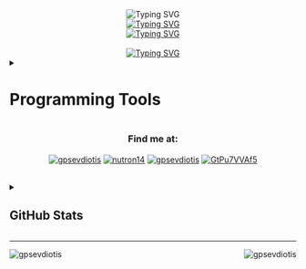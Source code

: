 <div align="center"
<a href=""><img src="https://readme-typing-svg.demolab.com?font=Fira+Code&duration=1000&pause=1000&color=A1A1A1&center=true&multiline=true&repeat=false&width=435&lines=George+Psevdiotis" alt="Typing SVG" /></a>
   <br>
<a href=""><img src="https://readme-typing-svg.demolab.com?font=Fira+Code&duration=2000&pause=1000&center=true&multiline=true&repeat=false&width=435&lines=MSc+Data+Science+;and+Analytics+Student" alt="Typing SVG" /></a>
<br>
<a href=""><img src="https://readme-typing-svg.demolab.com?font=Fira+Code&duration=3000&center=true&multiline=true&repeat=false&width=435&lines=BSc+Computer+Science;with+First+Class+Honours" alt="Typing SVG" /></a>
   <br><br>
<a href=""><img src="https://readme-typing-svg.demolab.com?font=Fira+Code&duration=4000&color=D63A4A&center=true&multiline=true&repeat=false&width=435&lines=%40+Cardiff+University" alt="Typing SVG" /></a>
   <br>
</div>

<details>
  <summary><h1>Programming Tools</h1></summary>
<table align="center">
   <tr align="center">
      <th>Programming Languages:</th>
      <td>
         <img src="https://raw.githubusercontent.com/devicons/devicon/master/icons/python/python-original.svg" alt="python" width="40" height="40"/>
         <img src="https://raw.githubusercontent.com/devicons/devicon/master/icons/java/java-original.svg" alt="java" width="40" height="40"/>
      </td>
   </tr>
   <tr align="center">
      <th>Front-end Development:</th>
      <td align="center">
         <img src="https://raw.githubusercontent.com/devicons/devicon/master/icons/html5/html5-original-wordmark.svg" alt="html5" width="40" height="40"/>
         <img src="https://raw.githubusercontent.com/devicons/devicon/master/icons/css3/css3-original-wordmark.svg" alt="css3" width="40" height="40"/>
         <img src="https://raw.githubusercontent.com/devicons/devicon/master/icons/bootstrap/bootstrap-plain-wordmark.svg" alt="bootstrap" width="40" height="40"/>
      </td>
   </tr>
   <tr>
      <th>Databases:</th>
      <td align="center">
         <img src="https://raw.githubusercontent.com/devicons/devicon/master/icons/mysql/mysql-original-wordmark.svg" alt="mysql" width="40" height="40"/>
         <img src="https://www.vectorlogo.zone/logos/sqlite/sqlite-icon.svg" alt="sqlite" width="40" height="40"/>
         <img src="https://raw.githubusercontent.com/devicons/devicon/master/icons/oracle/oracle-original.svg" alt="oracle" width="40" height="40"/>
         <img src="https://raw.githubusercontent.com/devicons/devicon/master/icons/mongodb/mongodb-original-wordmark.svg" alt="mongodb" width="40" height="40"/>
         <img src="https://www.vectorlogo.zone/logos/firebase/firebase-icon.svg" alt="firebase" width="40" height="40"/>
      </td>
   </tr>
   <tr>
      <th>Web-Frameworks:</th>
      <td align="center">
         <img src="https://www.vectorlogo.zone/logos/pocoo_flask/pocoo_flask-icon.svg" alt="flask" width="40" height="40"/>
         <img src="https://cdn.worldvectorlogo.com/logos/django.svg" alt="django" width="40" height="40"/>
      </td>
   </tr>
   <tr>
      <th>AI / ML:</th>
      <td align="center">
         <img src="https://raw.githubusercontent.com/devicons/devicon/2ae2a900d2f041da66e950e4d48052658d850630/icons/pandas/pandas-original.svg" alt="pandas" width="40" height="40"/>
         <img src="https://www.vectorlogo.zone/logos/tensorflow/tensorflow-icon.svg" alt="tensorflow" width="40" height="40"/>
         <img src="https://upload.wikimedia.org/wikipedia/commons/0/05/Scikit_learn_logo_small.svg" alt="scikit_learn" width="40" height="40"/>
         <img src="https://seaborn.pydata.org/_images/logo-mark-lightbg.svg" alt="seaborn" width="40" height="40"/> 
         <img src="https://www.vectorlogo.zone/logos/opencv/opencv-icon.svg" alt="opencv" width="40" height="40"/>
      </td>
   </tr>
   <tr>
      <th>Other Software:</th>
      <td align="center">
         <img src="https://www.vectorlogo.zone/logos/figma/figma-icon.svg" alt="figma" width="40" height="40"/> 
         <img src="https://www.vectorlogo.zone/logos/getpostman/getpostman-icon.svg" alt="postman" width="40" height="40"/> 
         <img src="https://upload.wikimedia.org/wikipedia/commons/2/21/Matlab_Logo.png" alt="matlab" width="40" height="40"/> 
         <img src="https://www.vectorlogo.zone/logos/git-scm/git-scm-icon.svg" alt="git" width="40" height="40"/>
      </td>
   </tr>
   <tr>
      <th>I want to learn...</th>
      <td align="center">
         <img src="https://raw.githubusercontent.com/devicons/devicon/master/icons/android/android-original-wordmark.svg" alt="android" width="40" height="40"/>
         <img src="https://angular.io/assets/images/logos/angular/angular.svg" alt="angular" width="40" height="40"/> 
         <img src="https://www.vectorlogo.zone/logos/flutterio/flutterio-icon.svg" alt="flutter" width="40" height="40"/> 
         <img src="https://www.vectorlogo.zone/logos/kotlinlang/kotlinlang-icon.svg" alt="kotlin" width="40" height="40"/> 
         <img src="https://raw.githubusercontent.com/devicons/devicon/master/icons/nodejs/nodejs-original-wordmark.svg" alt="nodejs" width="40" height="40"/>
         <img src="https://raw.githubusercontent.com/devicons/devicon/master/icons/react/react-original-wordmark.svg" alt="react" width="40" height="40"/>
      </td>
   </tr>
</table>
   </details>

<h3 align="center">Find me at:</h3>
<p align="center">	
<a href="https://fb.com/gpsevdiotis" target="blank"><img align="center" src="https://raw.githubusercontent.com/rahuldkjain/github-profile-readme-generator/master/src/images/icons/Social/facebook.svg" alt="gpsevdiotis" height="30" width="40" /></a>
<a href="https://instagram.com/nutron14" target="blank"><img align="center" src="https://raw.githubusercontent.com/rahuldkjain/github-profile-readme-generator/master/src/images/icons/Social/instagram.svg" alt="nutron14" height="30" width="40" /></a>
<a href="https://linkedin.com/in/gpsevdiotis" target="blank"><img align="center" src="https://raw.githubusercontent.com/rahuldkjain/github-profile-readme-generator/master/src/images/icons/Social/linked-in-alt.svg" alt="gpsevdiotis" height="30" width="40" /></a>
<a href="https://discord.com/users/648603775811977216" target="blank"><img align="center" src="https://raw.githubusercontent.com/rahuldkjain/github-profile-readme-generator/master/src/images/icons/Social/discord.svg" alt="GtPu7VVAf5" height="30" width="40" /></a>
</p>
<br>

<details>
  <summary><h2>GitHub Stats</h2></summary>
<p align="center">
  <a href="https://github.com/gpsevdiotis">
    <img src="http://github-profile-summary-cards.vercel.app/api/cards/profile-details?username=gpsevdiotis&theme=transparent" />
  </a>
  <a href="https://github.com/gpsevdiotis">
    <img src="http://github-profile-summary-cards.vercel.app/api/cards/stats?username=gpsevdiotis&theme=transparent" />
  </a>
  <a href="https://github.com/gpsevdiotis">
    <img src="https://github-readme-streak-stats.herokuapp.com?user=gpsevdiotis&theme=transparent&hide_border=true&date_format=j%20M%5B%20Y%5D" /> 
  </a>
</p>
</details>
<hr>
<p><a href="https://ko-fi.com/gpsevdiotis"> <img align="left" src="https://cdn.ko-fi.com/cdn/kofi3.png?v=3" height="48" width="200" alt="gpsevdiotis" /></a></p>
<p align="right"> <img src="https://komarev.com/ghpvc/?username=gpsevdiotis&label=Profile%20views%20Counter&color=blue&style=for-the-badge" alt="gpsevdiotis" height="30" width="200"/> </p>




<!--
<h2>Programming Languages:</h2>
<a href="https://www.python.org" target="_blank" rel="noreferrer"> <img src="https://raw.githubusercontent.com/devicons/devicon/master/icons/python/python-original.svg" alt="python" width="40" height="40"/> </a>
<a href="https://www.java.com" target="_blank" rel="noreferrer"> <img src="https://raw.githubusercontent.com/devicons/devicon/master/icons/java/java-original.svg" alt="java" width="40" height="40"/> </a>
<br><br>
<h2>Front-end Development:</h2>
<a href="https://www.w3.org/html/" target="_blank" rel="noreferrer"> <img src="https://raw.githubusercontent.com/devicons/devicon/master/icons/html5/html5-original-wordmark.svg" alt="html5" width="40" height="40"/> </a>
<a href="https://www.w3schools.com/css/" target="_blank" rel="noreferrer"> <img src="https://raw.githubusercontent.com/devicons/devicon/master/icons/css3/css3-original-wordmark.svg" alt="css3" width="40" height="40"/> </a>
<a href="https://getbootstrap.com" target="_blank" rel="noreferrer"> <img src="https://raw.githubusercontent.com/devicons/devicon/master/icons/bootstrap/bootstrap-plain-wordmark.svg" alt="bootstrap" width="40" height="40"/> </a>
<br><br>
<h2>Databases:</h2>
<a href="https://www.mysql.com/" target="_blank" rel="noreferrer"> <img src="https://raw.githubusercontent.com/devicons/devicon/master/icons/mysql/mysql-original-wordmark.svg" alt="mysql" width="40" height="40"/> </a>
<a href="https://www.sqlite.org/" target="_blank" rel="noreferrer"> <img src="https://www.vectorlogo.zone/logos/sqlite/sqlite-icon.svg" alt="sqlite" width="40" height="40"/> </a>
<a href="https://www.oracle.com/" target="_blank" rel="noreferrer"> <img src="https://raw.githubusercontent.com/devicons/devicon/master/icons/oracle/oracle-original.svg" alt="oracle" width="40" height="40"/> </a>
<a href="https://www.mongodb.com/" target="_blank" rel="noreferrer"> <img src="https://raw.githubusercontent.com/devicons/devicon/master/icons/mongodb/mongodb-original-wordmark.svg" alt="mongodb" width="40" height="40"/> </a>
<a href="https://firebase.google.com/" target="_blank" rel="noreferrer"> <img src="https://www.vectorlogo.zone/logos/firebase/firebase-icon.svg" alt="firebase" width="40" height="40"/></a>
<br><br>
<h2>Web-Frameworks:</h2>
 <a href="https://flask.palletsprojects.com/" target="_blank" rel="noreferrer"> <img src="https://www.vectorlogo.zone/logos/pocoo_flask/pocoo_flask-icon.svg" alt="flask" width="40" height="40"/> </a>
<a href="https://www.djangoproject.com/" target="_blank" rel="noreferrer"> <img src="https://cdn.worldvectorlogo.com/logos/django.svg" alt="django" width="40" height="40"/></a>
<br><br>
<h2>AI / ML:</h2>
<a href="https://pandas.pydata.org/" target="_blank" rel="noreferrer"> <img src="https://raw.githubusercontent.com/devicons/devicon/2ae2a900d2f041da66e950e4d48052658d850630/icons/pandas/pandas-original.svg" alt="pandas" width="40" height="40"/> </a>
<a href="https://www.tensorflow.org" target="_blank" rel="noreferrer"> <img src="https://www.vectorlogo.zone/logos/tensorflow/tensorflow-icon.svg" alt="tensorflow" width="40" height="40"/> </a>
<a href="https://scikit-learn.org/" target="_blank" rel="noreferrer"> <img src="https://upload.wikimedia.org/wikipedia/commons/0/05/Scikit_learn_logo_small.svg" alt="scikit_learn" width="40" height="40"/> </a>
<a href="https://seaborn.pydata.org/" target="_blank" rel="noreferrer"> <img src="https://seaborn.pydata.org/_images/logo-mark-lightbg.svg" alt="seaborn" width="40" height="40"/> </a>
<a href="https://opencv.org/" target="_blank" rel="noreferrer"> <img src="https://www.vectorlogo.zone/logos/opencv/opencv-icon.svg" alt="opencv" width="40" height="40"/> </a>
<br><br>
<h2>Other Software:</h2>
 <a href="https://www.figma.com/" target="_blank" rel="noreferrer"> <img src="https://www.vectorlogo.zone/logos/figma/figma-icon.svg" alt="figma" width="40" height="40"/> </a>
<a href="https://postman.com" target="_blank" rel="noreferrer"> <img src="https://www.vectorlogo.zone/logos/getpostman/getpostman-icon.svg" alt="postman" width="40" height="40"/> </a>
<a href="https://www.mathworks.com/" target="_blank" rel="noreferrer"> <img src="https://upload.wikimedia.org/wikipedia/commons/2/21/Matlab_Logo.png" alt="matlab" width="40" height="40"/> </a>
<a href="https://git-scm.com/" target="_blank" rel="noreferrer"> <img src="https://www.vectorlogo.zone/logos/git-scm/git-scm-icon.svg" alt="git" width="40" height="40"/></a>
<br><br>
<h2>I want to learn...</h2>
<a href="https://developer.android.com" target="_blank" rel="noreferrer"> <img src="https://raw.githubusercontent.com/devicons/devicon/master/icons/android/android-original-wordmark.svg" alt="android" width="40" height="40"/> </a>
<a href="https://angular.io" target="_blank" rel="noreferrer"> <img src="https://angular.io/assets/images/logos/angular/angular.svg" alt="angular" width="40" height="40"/> </a>
<a href="https://flutter.dev" target="_blank" rel="noreferrer"> <img src="https://www.vectorlogo.zone/logos/flutterio/flutterio-icon.svg" alt="flutter" width="40" height="40"/> </a>
<a href="https://kotlinlang.org" target="_blank" rel="noreferrer"> <img src="https://www.vectorlogo.zone/logos/kotlinlang/kotlinlang-icon.svg" alt="kotlin" width="40" height="40"/> </a>
<a href="https://nodejs.org" target="_blank" rel="noreferrer"> <img src="https://raw.githubusercontent.com/devicons/devicon/master/icons/nodejs/nodejs-original-wordmark.svg" alt="nodejs" width="40" height="40"/> </a>
<a href="https://reactjs.org/" target="_blank" rel="noreferrer"> <img src="https://raw.githubusercontent.com/devicons/devicon/master/icons/react/react-original-wordmark.svg" alt="react" width="40" height="40"/> </a>
<br><br>
<h2 align="left">Support:</h2>
<p><a href="https://ko-fi.com/gpsevdiotis"> <img align="left" src="https://cdn.ko-fi.com/cdn/kofi3.png?v=3" height="50" width="210" alt="gpsevdiotis" /></a></p>
<p align="right"> <img src="https://komarev.com/ghpvc/?username=gpsevdiotis&label=Profile%20views%20Counter&color=blue&style=for-the-badge" alt="gpsevdiotis" /> </p>
<br><br>
-->
